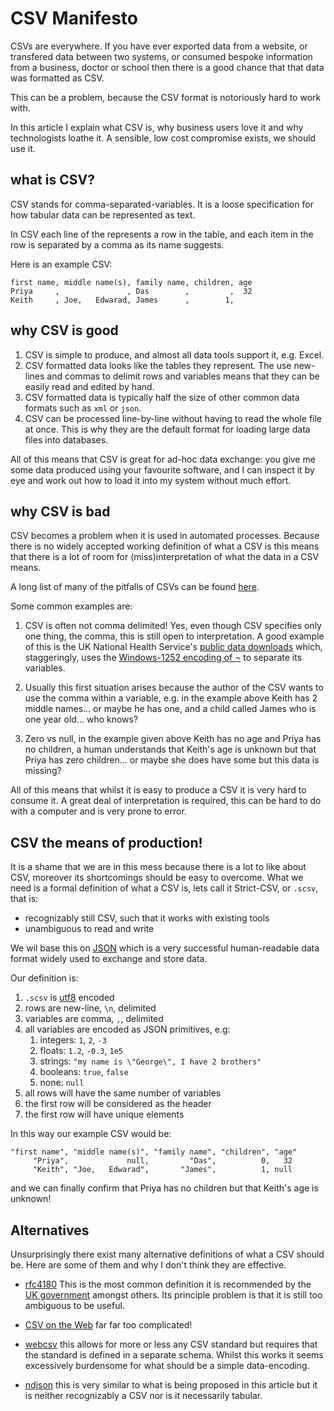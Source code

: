 # CSV Manifesto

CSVs are everywhere. If you have ever exported data from a website, or transfered
data between two systems, or consumed bespoke information from a business, 
doctor or school then there is a good chance that that data was formatted as CSV. 

This can be a problem, because the CSV format is notoriously hard to work with. 

In this article I explain what CSV is, why business users love it and why 
technologists loathe it. A sensible, low cost compromise 
exists, we should use it.

## what is CSV?

CSV stands for comma-separated-variables. It is a loose specification for how tabular 
data can be represented as text.

In CSV each line of the represents a row in the table, and each item in the row is 
separated by a comma as its name suggests.

Here is an example CSV:

```csv
first name, middle name(s), family name, children, age 
Priya     ,               , Das        ,         ,  32 
Keith     , Joe,   Edwarad, James      ,        1,   
```

## why CSV is good

1. CSV is simple to produce, and almost all data tools support it, e.g. Excel. 
2. CSV formatted data looks like the tables they represent. The use new-lines and commas to 
   delimit rows and variables means that they can be easily read and edited by hand.
3. CSV formatted data is typically half the size of other common data formats such as `xml` or `json`.
4. CSV can be processed line-by-line without having to read the whole file at once. 
   This is why they are the default format for loading large data files into databases. 

All of this means that CSV is great for ad-hoc data exchange: you give me some data
produced using your favourite software, and I can inspect it by eye and work out how 
to load it into my system without much effort.
   
## why CSV is bad

CSV becomes a problem when it is used in automated processes. Because there is 
no widely accepted working definition of what a CSV is this means that there is a
lot of room for (miss)interpretation of what the data in a CSV means. 

A long list of many of the pitfalls of CSVs can be found [here](https://donatstudios.com/Falsehoods-Programmers-Believe-About-CSVs).

Some common examples are:

1. CSV is often not comma delimited! Yes, even though CSV specifies only one thing, the comma,
   this is still open to interpretation. A good example of this is the UK National Health Service's [public data downloads](https://assets.nhs.uk/prod/documents/NHS-Website-about-our-data-downloads.pdf)
   which, staggeringly, uses the [Windows-1252 encoding of ¬](https://bytetool.web.app/en/ascii/code/0xac/) to separate its variables. 

2. Usually this first situation arises because the author of the CSV wants to use the comma within a 
   variable, e.g. in the example above Keith has 2 middle names... or maybe he has one, and a child
   called James who is one year old... who knows?

3. Zero vs null, in the example given above Keith has no age and Priya has no children, a human
   understands that Keith's age is unknown but that Priya has zero children... or maybe she does have some but this data is missing?

All of this means that whilst it is easy to produce a CSV it is very hard to consume it. A great
deal of interpretation is required, this can be hard to do with a computer and is very prone to 
error.

## CSV the means of production!

It is a shame that we are in this mess because there is a lot to like about CSV, moreover its 
shortcomings should be easy to overcome. What we need is a formal definition of what a CSV is, 
lets call it Strict-CSV, or `.scsv`, that is:

* recognizably still CSV, such that it works with existing tools
* unambiguous to read and write

We wil base this on [JSON](https://datatracker.ietf.org/doc/html/rfc8259) which is a very
successful human-readable data format widely used to exchange and store data.

Our definition is:

1. `.scsv` is [utf8](https://en.wikipedia.org/wiki/UTF-8) encoded
2. rows are new-line, `\n`, delimited
3. variables are comma, `,`, delimited
4. all variables are encoded as JSON primitives, e.g:
   1. integers: `1`, `2`, `-3`
   2. floats: `1.2`, `-0.3`, `1e5`
   3. strings: `"my name is \"George\", I have 2 brothers"`
   4. booleans: `true`, `false`
   5. none: `null` 
5. all rows will have the same number of variables
6. the first row will be considered as the header
7. the first row will have unique elements

In this way our example CSV would be:

```csv
"first name", "middle name(s)", "family name", "children", "age" 
     "Priya",             null,         "Das",          0,   32 
     "Keith", "Joe,   Edwarad",       "James",          1, null 
```

and we can finally confirm that Priya has no children but that Keith's age is unknown!

## Alternatives

Unsurprisingly there exist many alternative definitions of what a CSV should be. Here are
some of them and why I don't think they are effective.

* [rfc4180](https://datatracker.ietf.org/doc/html/rfc4180) This is the most common definition
  it is recommended by the [UK government](https://www.gov.uk/government/publications/recommended-open-standards-for-government/tabular-data-standard) 
  amongst others. Its principle problem is that it is still too ambiguous to be useful. 

* [CSV on the Web](https://www.w3.org/TR/tabular-data-primer/) far far too complicated!

* [webcsv](https://eaglebush.github.io/webcsv/) this allows for more or less any CSV standard but
  requires that the standard is defined in a separate schema. Whilst this works it seems 
  excessively burdensome for what should be a simple data-encoding.

* [ndjson](https://github.com/ndjson/ndjson-spec) this is very similar to what is being 
  proposed in this article but it is neither recognizably a CSV nor is it necessarily tabular.



